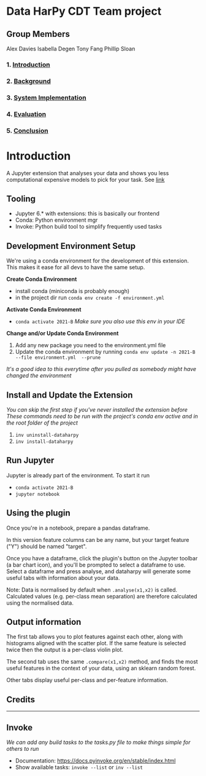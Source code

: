 # Data HarPy CDT Team project

## Group Members
Alex Davies
Isabella Degen
Tony Fang
Phillip Sloan

### 1. [Introduction](#introduction)
### 2. [Background](Background/README.md)
### 3. [System Implementation](System_Implementation/README.md)
### 4. [Evaluation](Evaluation/README.md)
### 5. [Conclusion](Conclusion/README.md)

# Introduction

A Jupyter extension that analyses your data and shows you less computational expensive models to pick for your task. See [link](dataharpy/README.md)

## Tooling
- Jupyter 6.* with extensions: this is basically our frontend
- Conda: Python environment mgr
- Invoke: Python build tool to simplify frequently used tasks

## Development Environment Setup
We're using a conda environment for the development of this extension. This makes it ease for all devs to have the same setup.

**Create Conda Environment**
- install conda (miniconda is probably enough)
- in the project dir run `conda env create -f environment.yml`

**Activate Conda Environment**
- `conda activate 2021-B`
*Make sure you also use this env in your IDE*

**Change and/or Update Conda Environment**
1. Add any new package you need to the environment.yml file
2. Update the conda environment by running `conda env update -n 2021-B --file environment.yml  --prune`

*It's a good idea to this everytime after you pulled as somebody might have changed the environment*

## Install and Update the Extension

_You can skip the first step if you've never installed the extension before_
_These commands need to be run with the project's conda env active and in the root folder of the project_
1. `inv uninstall-dataharpy`
2. `inv install-dataharpy`

## Run Jupyter
Jupyter is already part of the environment. To start it run 
- `conda activate 2021-B`
- `jupyter notebook`

## Using the plugin
Once you're in a notebook, prepare a pandas dataframe.

In this version feature columns can be any name, but your target feature ("Y") should be named "target".

Once you have a dataframe, click the plugin's button on the Jupyter toolbar (a bar chart icon), and you'll be prompted to select a dataframe to use.
Select a dataframe and press analyse, and dataharpy will generate some useful tabs with information about your data.

Note: Data is normalised by default when `.analyse(x1,x2)` is called. Calculated values (e.g. per-class mean separation) are therefore calculated using the normalised data.

## Output information

The first tab allows you to plot features against each other, along with histograms aligned with the scatter plot. If the same feature is selected twice then the output is a per-class violin plot.

The second tab uses the same `.compare(x1,x2)` method, and finds the most useful features in the context of your data, using an sklearn random forest.

Other tabs display useful per-class and per-feature information.

## Credits
<TODO>

--------------------
## Invoke

_We can add any build tasks to the tasks.py file to make things simple for others to run_
 - Documentation: https://docs.pyinvoke.org/en/stable/index.html
 - Show available tasks: `invoke --list` or `inv --list`
 

